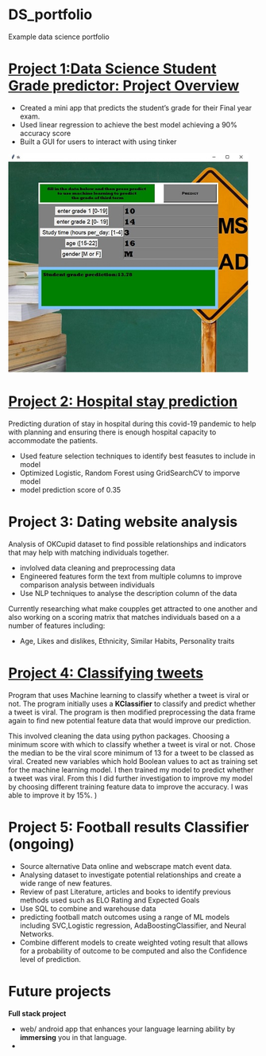 # DS_portfolio
Example data science portfolio

# [Project 1:Data Science Student Grade predictor: Project Overview](https://github.com/Dom88Finch/student-grade-predictor)

* Created a mini app that predicts the student’s grade for their Final year exam.
* Used linear regression to achieve the best model achieving a 90% accuracy score
* Built a GUI for users to interact with using tinker

![](/images/grade_predictor_GUI.jpg)

# [Project 2: Hospital stay prediction](https://github.com/Dom88Finch/healthcare-analysis)
Predicting duration of stay in hospital during this covid-19 pandemic to help with planning and ensuring there is enough hospital capacity to accommodate the patients.

* Used feature selection techniques to identify best feasutes to include in model
* Optimized Logistic, Random Forest using GridSearchCV to imporve model 
* model prediction score of 0.35

# Project 3: Dating website analysis 
Analysis of OKCupid dataset to find possible relationships and indicators that may help with matching individuals together.

* invlolved data cleaning and preprocessing data
* Engineered features form the text from multiple columns to improve comparison analysis between individuals
* Use NLP techniques to analyse the description column of the data


Currently researching what make coupples get attracted to one another and also working on a scoring matrix that matches individuals based on a a number of features including:
- Age, Likes and dislikes,  Ethnicity, Similar Habits, Personality traits


# [Project 4: Classifying tweets](https://github.com/Dom88Finch/python-programs) 
 Program that uses Machine learning to classify whether a tweet is viral or not. The program initially uses a **KClassifier** to classify and predict whether a tweet is viral. The program is then modified preprocessing the data frame again to find new potential feature data that would improve our prediction. 
 
 This involved cleaning the data using python packages. Choosing a minimum score with which to classify whether a tweet is viral or not. Chose the median to be the viral score minimum of 13 for a tweet to be classed as viral. Created new variables which hold Boolean values to act as training set for the machine learning model. I then trained my model to predict whether a tweet was viral. From this I did further investigation to improve my model by choosing different training feature data to improve the accuracy. I was able to improve it by 15%. )
 
# Project 5: Football results Classifier (ongoing)

* Source alternative Data online and  webscrape match event data.
* Analysing dataset to investigate potential relationships and create a wide range of new features.
* Review of past Literature, articles and books to identify previous methods used such as ELO Rating and Expected Goals
* Use SQL to combine and warehouse data 
* predicting football match outcomes using a range of ML models including SVC,Logistic regression, AdaBoostingClassifier, and Neural Networks.
* Combine different models to create weighted voting result that allows for a probability of outcome to be computed and also the Confidence level of prediction.
 
# Future projects

**Full stack project**
 * web/ android app that enhances your language learning ability by **immersing** you in that language.
 * 


